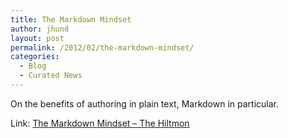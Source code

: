 ```yaml
---
title: The Markdown Mindset
author: jhund
layout: post
permalink: /2012/02/the-markdown-mindset/
categories:
  - Blog
  - Curated News
---
```

On the benefits of authoring in plain text, Markdown in particular.

Link: [The Markdown Mindset &#8211; The Hiltmon][1]

 [1]: http://bit.ly/zrEUOH